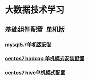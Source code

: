 # 大数据技术学习
## 基础组件配置_单机版
### [mysql5.7单机版安装](./MySQL5.7安装.md)
### [centos7 hadoop 单机模式安装配置](https://github.com/zhengyue2018/bigdata_learn/blob/master/centos7%20hadoop%20%E5%8D%95%E6%9C%BA%E6%A8%A1%E5%BC%8F%E5%AE%89%E8%A3%85%E9%85%8D%E7%BD%AE.md)
### [centos7 hive单机模式配置](https://github.com/zhengyue2018/bigdata_learn/blob/master/centos7%20hive%20%E5%8D%95%E6%9C%BA%E6%A8%A1%E5%BC%8F%E5%AE%89%E8%A3%85%E9%85%8D%E7%BD%AE.md)
